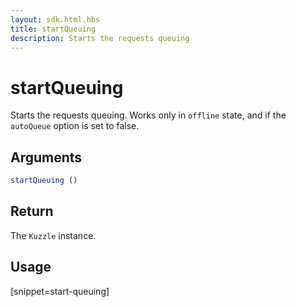 ```yaml
---
layout: sdk.html.hbs
title: startQueuing
description: Starts the requests queuing
---
```


# startQueuing

Starts the requests queuing.
Works only in `offline` state, and if the `autoQueue` option is set to false.

## Arguments

```javascript
startQueuing ()
```

## Return

The `Kuzzle` instance.

## Usage

[snippet=start-queuing]
